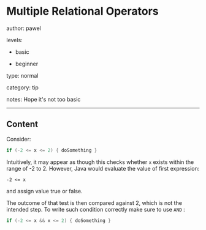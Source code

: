 # Multiple Relational Operators
author: pawel

levels:

  - basic

  - beginner

type: normal

category: tip

notes: Hope it's not too basic

---
## Content

Consider:

```java
if (-2 <= x <= 2) { doSomething }
```

Intuitively, it may appear as though this checks whether `x` exists within the range of -2 to 2. However, Java would evaluate the value of first expression:

```
-2 <= x
```

and assign value true or false. 

The outcome of that test is then compared against 2, which is not the intended step. To write such condition correctly make sure to use `AND` :

```java
if (-2 <= x && x <= 2) { doSomething }

```